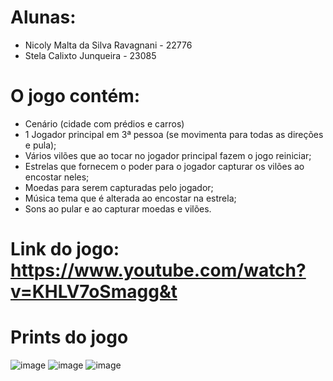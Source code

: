 # Alunas:
- Nicoly Malta da Silva Ravagnani - 22776
- Stela Calixto Junqueira - 23085

# O jogo contém:
- Cenário (cidade com prédios e carros)
- 1 Jogador principal em 3ª pessoa (se movimenta para todas as direções e pula);
- Vários vilões que ao tocar no jogador principal fazem o jogo reiniciar;
- Estrelas que fornecem o poder para o jogador capturar os vilões ao encostar neles;
- Moedas para serem capturadas pelo jogador;
- Música tema que é alterada ao encostar na estrela;
- Sons ao pular e ao capturar moedas e vilões.

# Link do jogo: https://www.youtube.com/watch?v=KHLV7oSmagg&t

# Prints do jogo
![image](https://github.com/stelajunqueira/jogosDigitais2/assets/70176000/c26fbfca-8c2c-43cb-9b74-d07e7a4b8be8)
![image](https://github.com/stelajunqueira/jogosDigitais2/assets/70176000/12499915-f5e9-4b14-91c2-b2c520e11b3d)
![image](https://github.com/stelajunqueira/jogosDigitais2/assets/70176000/588a9ad6-0b9b-4af6-a604-7f69301a15d8)



